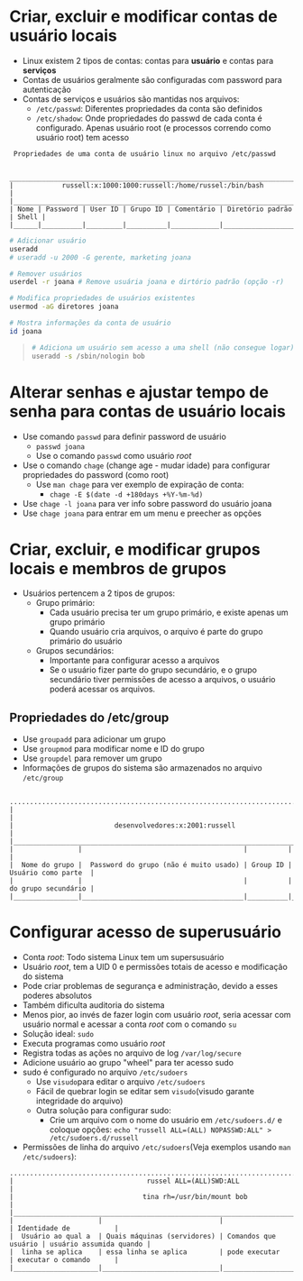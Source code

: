 # Criar, excluir e modificar contas de usuário locais

* Linux existem 2 tipos de contas: contas para **usuário** e contas para **serviços**
* Contas de usuários geralmente são configuradas com password para autenticação
* Contas de serviços e usuários são mantidas nos arquivos:
  * `/etc/passwd`: Diferentes propriedades da conta são definidos
  * `/etc/shadow`: Onde propriedades do passwd de cada conta é configurado. Apenas usuário root (e processos correndo como usuário root) tem acesso

```
 Propriedades de uma conta de usuário linux no arquivo /etc/passwd
 
 ______________________________________________________________________________
|            russell:x:1000:1000:russell:/home/russel:/bin/bash                |
|______________________________________________________________________________|
| Nome | Password | User ID | Grupo ID | Comentário | Diretório padrão | Shell |
|______|__________|_________|__________|____________|__________________|_______|
```

```bash
# Adicionar usuário
useradd
# useradd -u 2000 -G gerente, marketing joana

# Remover usuários
userdel -r joana # Remove usuária joana e dirtório padrão (opção -r)

# Modifica propriedades de usuários existentes
usermod -aG diretores joana

# Mostra informações da conta de usuário
id joana
```
> ```bash
> # Adiciona um usuário sem acesso a uma shell (não consegue logar)
> useradd -s /sbin/nologin bob
> ```

# Alterar senhas e ajustar tempo de senha para contas de usuário locais

* Use comando `passwd` para definir password de usuário
  - `passwd joana`
  - Use o comando `passwd` como usuário _root_
* Use o comando `chage` (change age - mudar idade) para configurar propriedades do password (como root)
  - Use `man chage` para ver exemplo de expiração de conta:
    - `chage -E $(date -d +180days +%Y-%m-%d)`
* Use `chage -l joana` para ver info sobre password do usuário joana
* Use `chage joana` para entrar em um menu e preecher as opções

# Criar, excluir, e modificar grupos locais e membros de grupos

* Usuários pertencem a 2 tipos de grupos:
  - Grupo primário:
    - Cada usuário precisa ter um grupo primário, e existe apenas um grupo primário
    - Quando usuário cria arquivos, o arquivo é parte do grupo primário do usuário
  - Grupos secundários:
    - Importante para configurar acesso a arquivos
    - Se o usuário fizer parte do grupo secundário, e o grupo secundário tiver permissões de acesso a arquivos, o usuário poderá acessar os arquivos.

## Propriedades do /etc/group

* Use `groupadd` para adicionar um grupo
* Use `groupmod` para modificar nome e ID do grupo
* Use `groupdel` para remover um grupo
* Informações de grupos do sistema são armazenados no arquivo `/etc/group`

```
 ..........................................................................................
|                                                                                          |
|                         desenvolvedores:x:2001:russell                                   |
|__________________________________________________________________________________________|
|                |                                        |          |                     |
|  Nome do grupo |  Password do grupo (não é muito usado) | Group ID | Usuário como parte  |
|                |                                        |          | do grupo secundário |
|________________|________________________________________|__________|_____________________|
```
# Configurar acesso de superusuário

* Conta _root_: Todo sistema Linux tem um supersusuário
* Usuário _root_, tem a UID 0 e permissões totais de acesso e modificação do sistema
* Pode criar problemas de segurança e administração, devido a esses poderes absolutos
* Também dificulta auditoria do sistema
* Menos pior, ao invés de fazer login com usuário _root_, seria acessar com usuário normal e acessar a conta _root_ com o comando `su`
* Solução ideal: `sudo`
* Executa programas como usuário _root_
* Registra todas as ações no arquivo de log `/var/log/secure`
* Adicione usuário ao grupo "wheel" para ter acesso sudo
* sudo é configurado no arquivo `/etc/sudoers`
  - Use `visudo`para editar o arquivo `/etc/sudoers`
  - Fácil de quebrar login se editar sem `visudo`(visudo garante integridade do arquivo)
  - Outra solução para configurar sudo:
    - Crie um arquivo com o nome do usuário em `/etc/sudoers.d/` e coloque opções: `echo "russell ALL=(ALL) NOPASSWD:ALL" > /etc/sudoers.d/russell`
* Permissões de linha do arquivo `/etc/sudoers`(Veja exemplos usando `man /etc/sudoers`):

```
......................................................................................................
|                                 russel ALL=(ALL)SWD:ALL                                            |
|                                tina rh=/usr/bin/mount bob                                          |
|____________________________________________________________________________________________________|
|                     |                             |                      | Identidade de           |
|  Usuário ao qual a  | Quais máquinas (servidores) | Comandos que usuário | usuário assumida quando |
|  linha se aplica    | essa linha se aplica        | pode executar        | executar o comando      |
|_____________________|_____________________________|______________________|_________________________|
```

